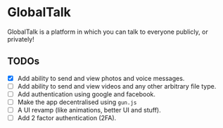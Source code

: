 # GlobalTalk

GlobalTalk is a platform in which you can talk to everyone publicly, or privately!

## TODOs 

- [x] Add ability to send and view photos and voice messages. 
- [ ] Add ability to send and view videos and any other arbitrary file type. 
- [ ] Add authentication using google and facebook. 
- [ ] Make the app decentralised using `gun.js`
- [ ] A UI revamp (like animations, better UI and stuff). 
- [ ] Add 2 factor authentication (2FA). 
